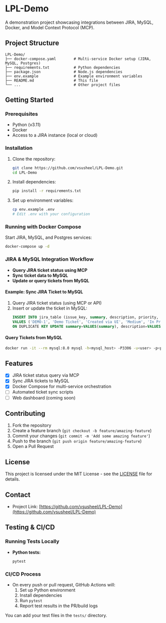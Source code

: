 # LPL-Demo

A demonstration project showcasing integrations between JIRA, MySQL, Docker, and Model Context Protocol (MCP).

## Project Structure

```
LPL-Demo/
├── docker-compose.yaml        # Multi-service Docker setup (JIRA, MySQL, Postgres)
├── requirements.txt           # Python dependencies
├── package.json               # Node.js dependencies
├── env.example                # Example environment variables
├── README.md                  # This file
└── ...                        # Other project files
```

## Getting Started

### Prerequisites

- Python (v3.11)
- Docker
- Access to a JIRA instance (local or cloud)

### Installation

1. Clone the repository:
   ```bash
   git clone https://github.com/vsusheel/LPL-Demo.git
   cd LPL-Demo
   ```

2. Install dependencies:
   ```bash
   pip install -r requirements.txt
   ```

3. Set up environment variables:
   ```bash
   cp env.example .env
   # Edit .env with your configuration
   ```

### Running with Docker Compose

Start JIRA, MySQL, and Postgres services:
```bash
docker-compose up -d
```

### JIRA & MySQL Integration Workflow

- **Query JIRA ticket status using MCP**
- **Sync ticket data to MySQL**
- **Update or query tickets from MySQL**

#### Example: Sync JIRA Ticket to MySQL

1. Query JIRA ticket status (using MCP or API)
2. Insert or update the ticket in MySQL:
   ```sql
   INSERT INTO jira_table (issue_key, summary, description, priority, status, assignee, reporter, created, updated)
   VALUES ('DEMO-1', 'Demo Ticket', 'Created via UI', 'Medium', 'In Progress', 'Unassigned', 'user@email.com', '2025-07-13 23:01:05', '2025-07-13 23:04:31')
   ON DUPLICATE KEY UPDATE summary=VALUES(summary), description=VALUES(description), priority=VALUES(priority), status=VALUES(status), assignee=VALUES(assignee), reporter=VALUES(reporter), created=VALUES(created), updated=VALUES(updated);
   ```

#### Query Tickets from MySQL
```bash
docker run -it --rm mysql:8.0 mysql -h<mysql_host> -P3306 -u<user> -p<password> mydb -e "SELECT * FROM jira_table;"
```

## Features

- [x] JIRA ticket status query via MCP
- [x] Sync JIRA tickets to MySQL
- [x] Docker Compose for multi-service orchestration
- [ ] Automated ticket sync scripts
- [ ] Web dashboard (coming soon)

## Contributing

1. Fork the repository
2. Create a feature branch (`git checkout -b feature/amazing-feature`)
3. Commit your changes (`git commit -m 'Add some amazing feature'`)
4. Push to the branch (`git push origin feature/amazing-feature`)
5. Open a Pull Request

## License

This project is licensed under the MIT License - see the [LICENSE](LICENSE) file for details.

## Contact

- Project Link: [https://github.com/vsusheel/LPL-Demo](https://github.com/vsusheel/LPL-Demo) 

## Testing & CI/CD

### Running Tests Locally

- **Python tests:**
  ```bash
  pytest
  ```

### CI/CD Process

- On every push or pull request, GitHub Actions will:
  1. Set up Python environment
  2. Install dependencies
  3. Run `pytest`
  4. Report test results in the PR/build logs

You can add your test files in the `tests/` directory. 